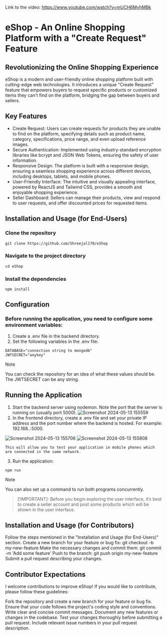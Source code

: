 Link to the video: https://www.youtube.com/watch?v=mUCH6MyhMBk

# eShop - An Online Shopping Platform with a "Create Request" Feature

## Revolutionizing the Online Shopping Experience
eShop is a modern and user-friendly online shopping platform built with cutting-edge web technologies. It introduces a unique "Create Request" feature that empowers buyers to request specific products or customized items they can't find on the platform, bridging the gap between buyers and sellers.

## Key Features
* Create Request: Users can create requests for products they are unable to find on the platform, specifying details such as product name, category, specifications, price range, and even upload reference images.
* Secure Authentication: Implemented using industry-standard encryption libraries like bcrypt and JSON Web Tokens, ensuring the safety of user information.
* Responsive Design: The platform is built with a responsive design, ensuring a seamless shopping experience across different devices, including desktops, tablets, and mobile phones.
* User-Friendly Interface: The intuitive and visually appealing interface, powered by ReactJS and Tailwind CSS, provides a smooth and enjoyable shopping experience.
* Seller Dashboard: Sellers can manage their products, view and respond to user requests, and offer discounted prices for requested items.

## Installation and Usage (for End-Users)

### Clone the repository
```
git clone https://github.com/Shreejal170/eShop
```
### Navigate to the project directory
```
cd eShop
```
### Install the dependencies
```
npm install
```

## Configuration
### Before running the application, you need to configure some environment variables:
1. Create a .env file in the backend directory.
2. Set the following variables in the .env file:
```
DATABASE="connection string to mongodb"
JWTSECRET="anykey"
```
> [!NOTE]
> You can check the repository for an idea of what these values should be. The JWTSECRET can be any string.

## Running the Application
1. Start the backend server using nodemon. Note the port that the server is running on (usually port 5000).
![Screenshot 2024-05-13 155559](https://github.com/Shreejal170/eShop/assets/71423666/50111746-0718-41a4-9989-62036f6d9943)
2. In the frontend directory, create a .env file and set your private IP address and the port number where the backend is hosted. For example: 192.168.*.*:5000.

![Screenshot 2024-05-13 155706](https://github.com/Shreejal170/eShop/assets/71423666/0ec94550-7945-4f6b-aa58-ed5a7819a0ed)
![Screenshot 2024-05-13 155808](https://github.com/Shreejal170/eShop/assets/71423666/0c758789-6934-4e85-9cba-2e7cf556a36b)
```
This will allow you to test your application in mobile phones which are connected in the same network.
```
3. Run the application:
```
npm run
```
> [!NOTE]
> You can also set up a command to run both programs concurrently.

> [!IMPORTANT]:
> Before you begin exploring the user interface, it’s best to create a seller account and post some products which will be shown in the user interface.


## Installation and Usage (for Contributors)

Follow the steps mentioned in the "Installation and Usage (for End-Users)" section.
Create a new branch for your feature or bug fix: git checkout -b my-new-feature
Make the necessary changes and commit them: git commit -m 'Add some feature'
Push to the branch: git push origin my-new-feature
Submit a pull request describing your changes.

## Contributor Expectations
I welcome contributions to improve eShop! If you would like to contribute, please follow these guidelines:

Fork the repository and create a new branch for your feature or bug fix.
Ensure that your code follows the project's coding style and conventions.
Write clear and concise commit messages.
Document any new features or changes in the codebase.
Test your changes thoroughly before submitting a pull request.
Include relevant issue numbers in your pull request description.

